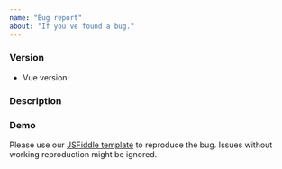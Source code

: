 ```yaml
---
name: "Bug report"
about: "If you've found a bug."
---
```


<!--
PLEASE READ: HELP US SO WE CAN HELP YOU, BY FILLING OUT THIS TEMPLATE
Issues that do not include enough information might not be picked up and closed.
-->

### Version

* Vue version: <!-- 2 or 3 -->

### Description

<!-- Describe the issue -->

### Demo

Please use our [JSFiddle template](https://jsfiddle.net/q6Lnpr7a/) to reproduce the bug. Issues without working reproduction might be ignored.